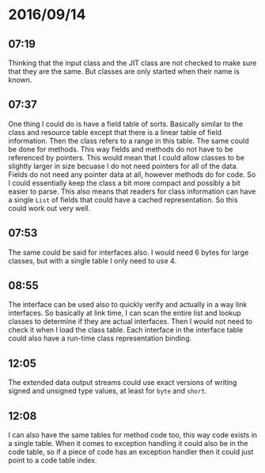 # 2016/09/14

## 07:19

Thinking that the input class and the JIT class are not checked to make sure
that they are the same. But classes are only started when their name is known.

## 07:37

One thing I could do is have a field table of sorts. Basically similar to
the class and resource table except that there is a linear table of field
information. Then the class refers to a range in this table. The same could
be done for methods. This way fields and methods do not have to be referenced
by pointers. This would mean that I could allow classes to be slightly larger
in size becuase I do not need pointers for all of the data. Fields do not
need any pointer data at all, however methods do for code. So I could
essentially keep the class a bit more compact and possibly a bit easier to
parse. This also means that readers for class information can have a single
`List` of fields that could have a cached representation. So this could
work out very well.

## 07:53

The same could be said for interfaces also. I would need 6 bytes for large
classes, but with a single table I only need to use 4.

## 08:55

The interface can be used also to quickly verify and actually in a way link
interfaces. So basically at link time, I can scan the entire list and lookup
classes to determine if they are actual interfaces. Then I would not need to
check it when I load the class table. Each interface in the interface table
could also have a run-time class representation binding.

## 12:05

The extended data output streams could use exact versions of writing signed
and unsigned type values, at least for `byte` and `short`.

## 12:08

I can also have the same tables for method code too, this way code exists in
a single table. When it comes to exception handling it could also be in the
code table, so if a piece of code has an exception handler then it could just
point to a code table index.

